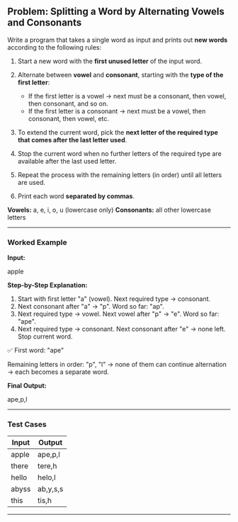 ## **Problem: Splitting a Word by Alternating Vowels and Consonants**

Write a program that takes a single word as input and prints out **new words** according to the following rules:

1. Start a new word with the **first unused letter** of the input word.
2. Alternate between **vowel** and **consonant**, starting with the **type of the first letter**:

   * If the first letter is a vowel → next must be a consonant, then vowel, then consonant, and so on.
   * If the first letter is a consonant → next must be a vowel, then consonant, then vowel, etc.
3. To extend the current word, pick the **next letter of the required type that comes after the last letter used**.
4. Stop the current word when no further letters of the required type are available after the last used letter.
5. Repeat the process with the remaining letters (in order) until all letters are used.
6. Print each word **separated by commas**.

**Vowels:** a, e, i, o, u (lowercase only)
**Consonants:** all other lowercase letters

---

### **Worked Example**

**Input:**

apple

**Step-by-Step Explanation:**

1. Start with first letter "a" (vowel). Next required type → consonant.
2. Next consonant after "a" → "p". Word so far: "ap".
3. Next required type → vowel. Next vowel after "p" → "e". Word so far: "ape".
4. Next required type → consonant. Next consonant after "e" → none left. Stop current word.

✅ First word: "ape"

Remaining letters in order: "p", "l" → none of them can continue alternation → each becomes a separate word.

**Final Output:**

ape,p,l

---

### **Test Cases**

| Input | Output    |
| ----- | --------- |
| apple | ape,p,l   |
| there | tere,h    |
| hello | helo,l    |
| abyss | ab,y,s,s  |
| this  | tis,h     |

---
